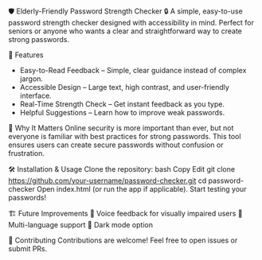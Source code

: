 🛡️ Elderly-Friendly Password Strength Checker 🔒
A simple, easy-to-use password strength checker designed with accessibility in mind. Perfect for seniors or anyone who wants a clear and straightforward way to create strong passwords.

🌟 Features
- Easy-to-Read Feedback – Simple, clear guidance instead of complex jargon.
- Accessible Design – Large text, high contrast, and user-friendly interface.
- Real-Time Strength Check – Get instant feedback as you type.
- Helpful Suggestions – Learn how to improve weak passwords.

🎯 Why It Matters
Online security is more important than ever, but not everyone is familiar with best practices for strong passwords. This tool ensures users can create secure passwords without confusion or frustration.

🛠️ Installation & Usage
Clone the repository:
bash
Copy
Edit
git clone https://github.com/your-username/password-checker.git
cd password-checker
Open index.html (or run the app if applicable).
Start testing your passwords!

🏗️ Future Improvements
🔹 Voice feedback for visually impaired users
🔹 Multi-language support
🔹 Dark mode option

🤝 Contributing
Contributions are welcome! Feel free to open issues or submit PRs.
